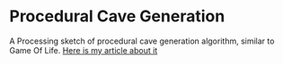 # Procedural Cave Generation
A Processing sketch of procedural cave generation algorithm, similar to Game Of Life.
[Here is my article about it](https://lynext.wixsite.com/justlynext/post/procedural-2d-cave-generation)
